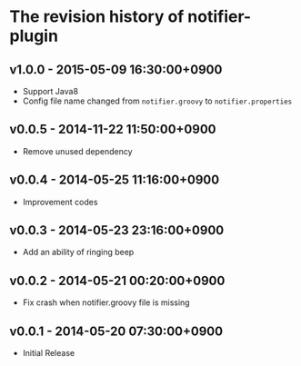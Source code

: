 # The revision history of notifier-plugin

## v1.0.0 - 2015-05-09 16:30:00+0900

- Support Java8
- Config file name changed from `notifier.groovy` to `notifier.properties`

## v0.0.5 - 2014-11-22 11:50:00+0900

- Remove unused dependency

## v0.0.4 - 2014-05-25 11:16:00+0900

- Improvement codes

## v0.0.3 - 2014-05-23 23:16:00+0900

- Add an ability of ringing beep

## v0.0.2 - 2014-05-21 00:20:00+0900

- Fix crash when notifier.groovy file is missing

## v0.0.1 - 2014-05-20 07:30:00+0900

- Initial Release
